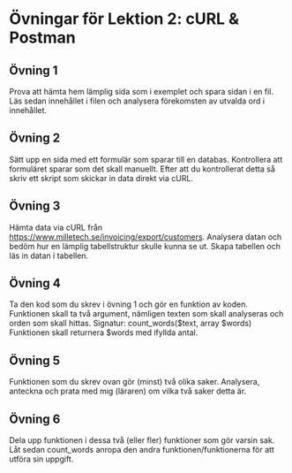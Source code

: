 # Övningar för Lektion 2: cURL & Postman
## Övning 1
Prova att hämta hem lämplig sida som i exemplet och spara sidan i en fil. Läs sedan innehållet i filen och analysera förekomsten av utvalda ord i innehållet.
## Övning 2
Sätt upp en sida med ett formulär som sparar till en databas. Kontrollera att formuläret sparar som det skall manuellt. Efter att du kontrollerat detta så skriv ett skript som skickar in data direkt via cURL.
## Övning 3
Hämta data via cURL från https://www.milletech.se/invoicing/export/customers. Analysera datan och bedöm hur en lämplig tabellstruktur skulle kunna se ut. Skapa tabellen och läs in datan i tabellen.
## Övning 4
Ta den kod som du skrev i övning 1 och gör en funktion av koden.
Funktionen skall ta två argument, nämligen texten som skall analyseras och orden som skall hittas.
Signatur: count_words($text, array $words)
Funktionen skall returnera $words med ifyllda antal.
## Övning 5
Funktionen som du skrev ovan gör (minst) två olika saker.
Analysera, anteckna och prata med mig (läraren) om vilka två saker detta är.
## Övning 6
Dela upp funktionen i dessa två (eller fler) funktioner som gör varsin sak.
Låt sedan count_words anropa den andra funktionen/funktionerna för att utföra sin uppgift.